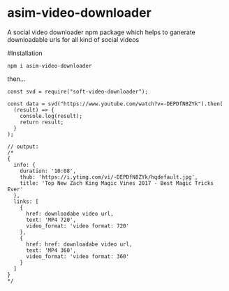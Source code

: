 # asim-video-downloader

A social video downloader npm package which helps to ganerate downloadable urls for all kind of social videos

#Installation

`npm i asim-video-downloader`

then...

```
const svd = require("soft-video-downloader");

const data = svd("https://www.youtube.com/watch?v=-DEPDfN8ZYk").then(
  (result) => {
    console.log(result);
    return result;
  }
);

// output:
/*
{
  info: {
    duration: '10:08',
    thub: 'https://i.ytimg.com/vi/-DEPDfN8ZYk/hqdefault.jpg',
    title: 'Top New Zach King Magic Vines 2017 - Best Magic Tricks Ever'
  },
  links: [
    {
      href: downloadabe video url,
      text: 'MP4 720',
      video_format: 'video format: 720'
    },
    {
      href: href: downloadabe video url,
      text: 'MP4 360',
      video_format: 'video format: 360'
    }
  ]
}
*/
```
